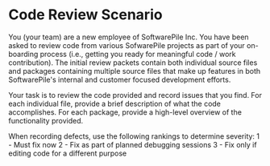 # Code Review Scenario

You (your team) are a new employee of SoftwarePile Inc. You have been asked to review code from various SofwarePile projects as part of your on-boarding process (i.e., getting you ready for meaningful code / work contribution). The initial review packets contain both individual source files and packages containing multiple source files that make up features in both SoftwarePile's internal and customer focused development efforts. 

Your task is to review the code provided and record issues that you find. For each individual file, provide a brief description of what the code accomplishes. For each package, provide a high-level overview of the functionality provided. 

When recording defects, use the following rankings to determine severity: 
1 - Must fix now
2 - Fix as part of planned debugging sessions
3 - Fix only if editing code for a different purpose 
